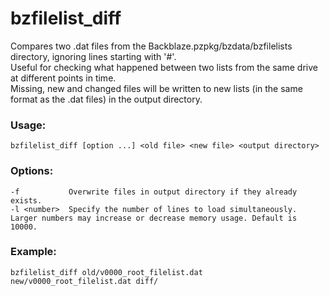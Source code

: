 # bzfilelist_diff
Compares two .dat files from the Backblaze.pzpkg/bzdata/bzfilelists directory, ignoring lines starting with '#'.  
Useful for checking what happened between two lists from the same drive at different points in time.  
Missing, new and changed files will be written to new lists (in the same format as the .dat files) in the output directory.

### Usage:
    bzfilelist_diff [option ...] <old file> <new file> <output directory>

### Options:
    -f           Overwrite files in output directory if they already exists.
    -l <number>  Specify the number of lines to load simultaneously. Larger numbers may increase or decrease memory usage. Default is 10000.

### Example:
    bzfilelist_diff old/v0000_root_filelist.dat new/v0000_root_filelist.dat diff/
